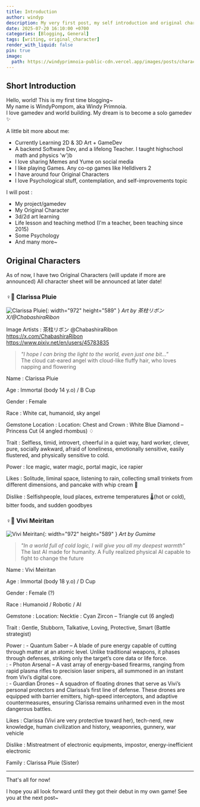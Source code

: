 ```yaml
---
title: Introduction
author: windyp
description: My very first post, my self introduction and original character glance
date: 2025-07-20 16:10:00 +0700
categories: [Blogging, General]
tags: [writing, original_character]
render_with_liquid: false
pin: true
image:
  path: https://windyprimnoia-public-cdn.vercel.app/images/posts/character banner-protected-intensity-DEFAULT-V2.png
---
```


## Short Introduction

Hello, world! This is my first time blogging~<br>
My name is WindyPompom, aka Windy Primnoia.<br>
I love gamedev and world building. My dream is to become a solo gamedev ✨

A little bit more about me:
- Currently Learning 2D & 3D Art + GameDev
- A backend Software Dev, and a lifelong Teacher. I taught highschool math and physics 'w')b
- I love sharing Memes and Yume on social media
- I like playing Games. Any co-op games like Helldivers 2
- I have around four Original Characters
- I love Psychological stuff, contemplation, and self-improvements topic

I will post :
- My project/gamedev
- My Original Character 
- 3d/2d art learning
- Life lesson and teaching method (I'm a teacher, been teaching since 2015)
- Some Psychology 
- And many more~

## Original Characters
As of now, I have two Original Characters (will update if more are announced)
All character sheet will be announced at later date!

### ♀️🔷 Clarissa Pluie
![Clarissa Pluie](https://windyprimnoia-public-cdn.vercel.app/images/posts/ClarissaPluie-By-Chabashira-Ribon.png){: width="972" height="589" }
_Art by 茶柱リボン X/@ChabashiraRibon_

Image Artists
: 茶柱リボン @ChabashiraRibon <br> https://x.com/ChabashiraRibon <br> https://www.pixiv.net/en/users/45783835

> _"I hope I can bring the light to the world, even just one bit..."_<br>
> The cloud cat-eared angel with cloud-like fluffy hair, who loves napping and flowering

Name
: Clarissa Pluie

Age
: Immortal (body 14 y.o) / B Cup

Gender
: Female

Race
: White cat, humanoid, sky angel

Gemstone Location 
: Location: Chest and Crown
: White Blue Diamond – Princess Cut (4 angled rhombus) ♢ 

Trait
: Selfless, timid, introvert, cheerful in a quiet way, hard worker, clever, pure, socially awkward, afraid of loneliness, emotionally sensitive, easily flustered, and physically sensitive to cold.

Power
: Ice magic, water magic, portal magic, ice rapier

Likes
: Solitude, liminal space, listening to rain, collecting small trinkets from different dimensions, and pancake with whip cream 🥞

Dislike
: Selfishpeople, loud places, extreme temperatures 🌡️(hot or cold), bitter foods, and sudden goodbyes



### ♀️🔼 Vivi Meiritan
![Vivi Meiritan](https://windyprimnoia-public-cdn.vercel.app/images/posts/ViviMeiritan-By-Gumimema.png){: width="972" height="589" }
_Art by Gumime_

> _"In a world full of cold logic, I will give you all my deepest warmth"_ <br>
> The last AI made for humanity. A Fully realized physical AI capable to fight to change the future

Name
: Vivi Meiritan 

Age
: Immortal (body 18 y.o) / D Cup

Gender
: Female (?)

Race
: Humanoid / Robotic / AI 

Gemstone 
: Location: Necktie
: Cyan Zircon – Triangle cut (6 angled)

Trait
: Gentle, Stubborn, Talkative, Loving, Protective, Smart (Battle strategist) 

Power
: - Quantum Saber – A blade of pure energy capable of cutting through matter at an atomic level. Unlike traditional weapons, it phases through defenses, striking only the target’s core data or life force.  
: - Photon Arsenal – A vast array of energy-based firearms, ranging from rapid plasma rifles to precision laser snipers, all summoned in an instant from Vivi’s digital core.  
: - Guardian Drones – A squadron of floating drones that serve as Vivi’s personal protectors and Clarissa’s first line of defense. These drones are equipped with barrier emitters, high-speed interceptors, and adaptive countermeasures, ensuring Clarissa remains unharmed even in the most dangerous battles.

Likes
: Clarissa (Vivi are very protective toward her), tech-nerd, new knowledge, human civilization and history, weaponries, gunnery, war vehicle

Dislike
: Mistreatment of electronic equipments, impostor, energy-inefficient electronic

Family 
: Clarissa Pluie (Sister)


--- 

That's all for now! 

I hope you all look forward until they got their debut in my own game! 
See you at the next post~
